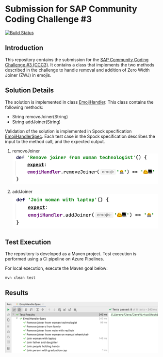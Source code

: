 # Submission for SAP Community Coding Challenge #3

[![Build Status](https://dev.azure.com/engswee/equalize-scc3-emoji/_apis/build/status/engswee.equalize-scc3-emoji?branchName=master)](https://dev.azure.com/engswee/equalize-scc3-emoji/_build/latest?definitionId=7&branchName=master)

## Introduction
This repository contains the submission for the
[SAP Community Coding Challenge #3 (CCC3)](https://blogs.sap.com/2020/08/03/sap-community-coding-challenge-3/).
It contains a class that implements the two methods described in the challenge to handle removal and addition of Zero Width Joiner (ZWJ) in emojis.


## Solution Details
The solution is implemented in class [EmojiHandler](src/main/groovy/com/equalize/emoji/EmojiHandler.groovy). This class contains the following methods:
* String removeJoiner(String)
* String addJoiner(String)


Validation of the solution is implemented in Spock specification [EmojiHandlerSpec](src/test/groovy/com/equalize/emoji/EmojiHandlerSpec.groovy). Each test case in the Spock specification describes the input to the method call, and the expected output.

1. removeJoiner
![RemoveTest](images/removeJoinerTest.png)

2. addJoiner
![AddTest](images/addJoinerTest.png)

## Test Execution
The repository is developed as a Maven project. Test execution is performed using a CI pipeline on Azure Pipelines.

For local execution, execute the Maven goal below:
```
mvn clean test
```

## Results

![Results](images/results.png)
